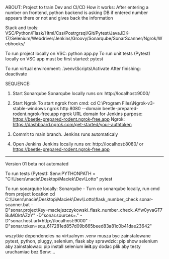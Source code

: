 ABOUT: Project to train Dev and CI/CD
How it works: After entering a number on frontend, python backend is asking DB if entered number appears there or not and gives back the information

Stack and tools: VSC/Python/Flask/Html/Css/Postrgrsql/Git/Pytest/JavaJDK-17/Selenium/Webdriver/Jenkins/Groovy/Sonarqube/SonarScanner/Ngrok/Webhooks/

To run project locally on VSC: python app.py
To run unit tests (Pytest) locally on VSC app must be first started: pytest 

To run virtual environment: .\venv\Scripts\Activate
After finishing: deactivate

SEQUENCE: 

1. Start Sonarqube
Sonarqube locally runs on:  http://localhost:9000/

2. Start Ngrok
To start ngrok from cmd: 
cd C:\Program Files\Ngrok-v3-stable-windows
ngrok http 8080 --domain beetle-prepared-rodent.ngrok-free.app
ngrok URL domain for Jenkins purpose:  https://beetle-prepared-rodent.ngrok-free.app
Ngrok: https://dashboard.ngrok.com/get-started/your-authtoken

3. Commit to main branch. Jenkins runs automaticaly 

4. Open Jenkins
Jenkins locally runs on: http://localhost:8080/ or https://beetle-prepared-rodent.ngrok-free.app

--------------------------------------------------------------------------------------------------------------------------------------------------------------

Version 01 beta not automated

To run tests (Pytest): $env:PYTHONPATH = "C:\Users\macie\Desktop\Maciek\Dev\Lotto" pytest

To run sonarqube locally: Sonarqube - Turn on sonarqube locally, run cmd from project location cd C:\Users\macie\Desktop\Maciek\Dev\Lotto\flask_number_check
sonar-scanner.bat -D"sonar.projectKey=maciejszczykowski_flask_number_check_AYw0yvaGT7BuMOktAZzY" -D"sonar.sources=." -D"sonar.host.url=http://localhost:9000" -D"sonar.token=squ_617281ed857d09b665beed83a81c0b41dae23642"

wszytkie dependencies na virtualnym .venv musza byc zainstalowane
pytest, python, pluggy, selenium, flask
aby sprawdzic: pip show selenium
aby zainstalowac: pip install selenium
__init__.py dodac plik aby testy uruchamiac bez $env:...
